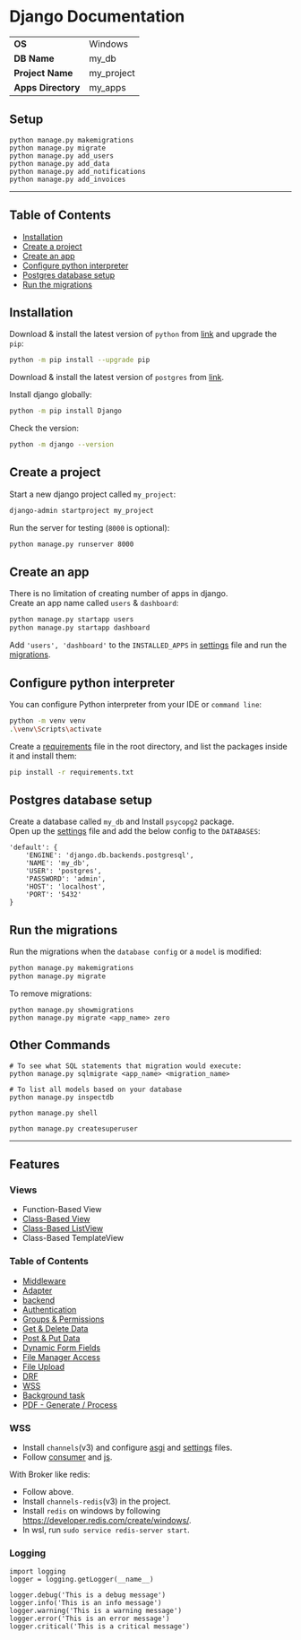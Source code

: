 # Django Documentation

|                    |            |
|--------------------|------------|
| **OS**             | Windows    |
| **DB Name**        | my_db      |
| **Project Name**   | my_project |
| **Apps Directory** | my_apps    |


## Setup
```
python manage.py makemigrations
python manage.py migrate
python manage.py add_users
python manage.py add_data
python manage.py add_notifications
python manage.py add_invoices
```
<hr>


## Table of Contents

- [Installation](#installation)
- [Create a project](#create-a-project)
- [Create an app](#create-an-app)
- [Configure python interpreter](#configure-python-interpreter)
- [Postgres database setup](#postgres-database-setup)
- [Run the migrations](#run-the-migrations)


## Installation

Download & install the latest version of `python` from  [link](https://www.python.org/downloads/windows/)
and upgrade the `pip`:

```sh
python -m pip install --upgrade pip
```

Download & install the latest version of `postgres` from [link](https://www.postgresql.org/download/windows/).

Install django globally:

```sh
python -m pip install Django
```

Check the version:

```sh
python -m django --version
```


## Create a project

Start a new django project called `my_project`:

```sh
django-admin startproject my_project
```

Run the server for testing (`8000` is optional):

```sh
python manage.py runserver 8000
```


## Create an app

There is no limitation of creating number of apps in django.<br>
Create an app name called `users` & `dashboard`:

```sh
python manage.py startapp users
python manage.py startapp dashboard
```

Add `'users', 'dashboard'` to the `INSTALLED_APPS` in [settings](my_project/settings.py) file and run the [migrations](#run-the-migrations).

## Configure python interpreter

You can configure Python interpreter from your IDE or `command line`:
```sh
python -m venv venv
.\venv\Scripts\activate
```

Create a [requirements](requirements.txt) file in the root directory,
and list the packages inside it and install them:
```sh
pip install -r requirements.txt
```


## Postgres database setup

Create a database called `my_db` and
Install `psycopg2` package.<br>
Open up the [settings](my_project/settings.py) file and add the below config to the `DATABASES`:

```
'default': {
    'ENGINE': 'django.db.backends.postgresql',
    'NAME': 'my_db',
    'USER': 'postgres',
    'PASSWORD': 'admin',
    'HOST': 'localhost',
    'PORT': '5432'
}
```


## Run the migrations

Run the migrations when the `database config` or a `model` is modified:

```sh
python manage.py makemigrations
python manage.py migrate
```

To remove migrations:

```
python manage.py showmigrations
python manage.py migrate <app_name> zero
```


## Other Commands

```
# To see what SQL statements that migration would execute:
python manage.py sqlmigrate <app_name> <migration_name>

# To list all models based on your database
python manage.py inspectdb

python manage.py shell

python manage.py createsuperuser
```


---
## Features
### Views
 - Function-Based View
 - [Class-Based View](my_apps/users/views/profile.py)
 - [Class-Based ListView](my_apps/dashboard/views/data.py)
 - Class-Based TemplateView


### Table of Contents
 - [Middleware](my_apps/middleware.py)
 - [Adapter](my_apps/adapter.py)
 - [backend](my_apps/backend.py)
 - [Authentication](my_project/urls.py)
 - [Groups & Permissions](my_apps/users/utils.py)
 - [Get & Delete Data](my_apps/dashboard/views/data.py)
 - [Post & Put Data](my_apps/dashboard/views/data_modify.py)
 - [Dynamic Form Fields](my_apps/dashboard/forms/full_data.py)
 - [File Manager Access](my_apps/users/views/access_file.py)
 - [File Upload](my_apps/users/views/profile.py)
 - [DRF](my_apps/rest/README.md)
 - [WSS](#WSS)
 - [Background task](my_apps/background_task/__init__.py)
 - [PDF - Generate / Process](my_apps/pdf/__init__.py)


### WSS

 - Install `channels`(v3) and configure [asgi](my_project/asgi.py) and [settings](my_project/settings.py) files.
 - Follow [consumer](my_apps/notification/consumers.py) and [js](static/js/notification.js).

With Broker like redis:

 - Follow above.
 - Install `channels-redis`(v3) in the project.
 - Install `redis` on windows by following https://developer.redis.com/create/windows/.
 - In wsl, run `sudo service redis-server start`.


### Logging
```
import logging
logger = logging.getLogger(__name__)

logger.debug('This is a debug message')
logger.info('This is an info message')
logger.warning('This is a warning message')
logger.error('This is an error message')
logger.critical('This is a critical message')
```